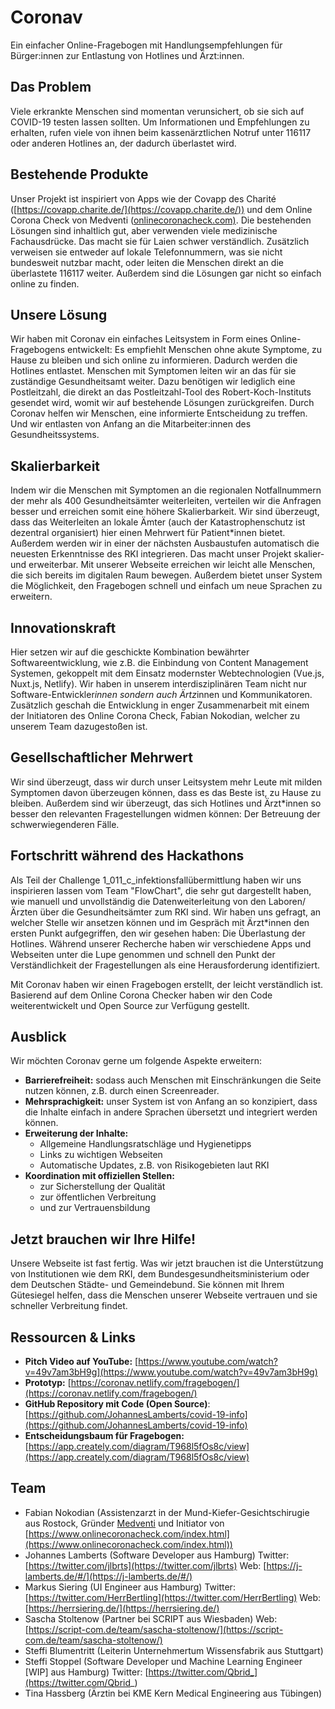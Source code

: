 # Coronav

Ein einfacher Online-Fragebogen mit Handlungsempfehlungen für Bürger:innen zur Entlastung von Hotlines und Ärzt:innen.

## Das Problem

Viele erkrankte Menschen sind momentan verunsichert, ob sie sich auf COVID-19 testen lassen sollten. Um Informationen und Empfehlungen zu erhalten, rufen viele von ihnen beim kassenärztlichen Notruf unter 116117 oder anderen Hotlines an, der dadurch überlastet wird. 

## Bestehende Produkte

Unser Projekt ist inspiriert von Apps wie der Covapp des Charité ([https://covapp.charite.de/](https://covapp.charite.de/)) und dem Online Corona Check von Medventi ([onlinecoronacheck.com)](https://www.onlinecoronacheck.com/). Die bestehenden Lösungen sind inhaltlich gut, aber verwenden viele medizinische Fachausdrücke. Das macht sie für Laien schwer verständlich. Zusätzlich verweisen sie entweder auf lokale Telefonnummern, was sie nicht bundesweit nutzbar macht, oder leiten die Menschen direkt an die überlastete 116117 weiter. Außerdem sind die Lösungen gar nicht so einfach online zu finden. 

## Unsere Lösung

Wir haben mit Coronav ein einfaches Leitsystem in Form eines Online-Fragebogens entwickelt: Es empfiehlt Menschen ohne akute Symptome, zu Hause zu bleiben und sich online zu informieren. Dadurch werden die Hotlines entlastet. Menschen mit Symptomen leiten wir an das für sie zuständige Gesundheitsamt weiter. Dazu benötigen wir lediglich eine Postleitzahl, die direkt an das Postleitzahl-Tool des Robert-Koch-Instituts gesendet wird, womit wir auf bestehende Lösungen zurückgreifen.
Durch Coronav helfen wir Menschen, eine informierte Entscheidung zu treffen. Und wir entlasten von Anfang an die Mitarbeiter:innen des Gesundheitssystems.

## Skalierbarkeit

Indem wir die Menschen mit Symptomen an die regionalen Notfallnummern der mehr als 400 Gesundheitsämter weiterleiten, verteilen wir die Anfragen besser und erreichen somit eine höhere Skalierbarkeit. Wir sind überzeugt, dass das Weiterleiten an lokale Ämter (auch der Katastrophenschutz ist dezentral organisiert) hier einen Mehrwert für Patient*innen bietet. Außerdem werden wir in einer der nächsten Ausbaustufen automatisch die neuesten Erkenntnisse des RKI integrieren. Das macht unser Projekt skalier- und erweiterbar. Mit unserer Webseite erreichen wir leicht alle Menschen, die sich bereits im digitalen Raum bewegen. Außerdem bietet unser System die Möglichkeit, den Fragebogen schnell und einfach um neue Sprachen zu erweitern.

## Innovationskraft

Hier setzen wir auf die geschickte Kombination bewährter Softwareentwicklung, wie z.B. die Einbindung von Content Management Systemen, gekoppelt mit dem Einsatz modernster Webtechnologien (Vue.js, Nuxt.js, Netlify). Wir haben in unserem interdisziplinären Team nicht nur Software-Entwickler*innen sondern auch Ärtz*innen und Kommunikatoren. Zusätzlich geschah die Entwicklung in enger Zusammenarbeit mit einem der Initiatoren des Online Corona Check, Fabian Nokodian, welcher zu unserem Team dazugestoßen ist.

## Gesellschaftlicher Mehrwert

Wir sind überzeugt, dass wir durch unser Leitsystem mehr Leute mit milden Symptomen davon überzeugen können, dass es das Beste ist, zu Hause zu bleiben. Außerdem sind wir überzeugt, das sich Hotlines und Ärzt*innen so besser den relevanten Fragestellungen widmen können: Der Betreuung der schwerwiegenderen Fälle.

## Fortschritt während des Hackathons

Als Teil der Challenge 1_011_c_infektionsfallübermittlung haben wir uns inspirieren lassen vom Team "FlowChart", die sehr gut dargestellt haben, wie manuell und unvollständig die Datenweiterleitung von den Laboren/Ärzten über die Gesundheitsämter zum RKI sind. Wir haben uns gefragt, an welcher Stelle wir ansetzen können und im Gespräch mit Ärzt*innen den ersten Punkt aufgegriffen, den wir gesehen haben: Die Überlastung der Hotlines. Während unserer Recherche haben wir verschiedene Apps und Webseiten unter die Lupe genommen und schnell den Punkt der Verständlichkeit der Fragestellungen als eine Herausforderung identifiziert. 

Mit Coronav haben wir einen Fragebogen erstellt, der leicht verständlich ist. Basierend auf dem Online Corona Checker haben wir den Code weiterentwickelt und Open Source zur Verfügung gestellt.

## Ausblick

Wir möchten Coronav gerne um folgende Aspekte erweitern:

- **Barrierefreiheit:** sodass auch Menschen mit Einschränkungen die Seite nutzen können, z.B. durch einen Screenreader.
- **Mehrsprachigkeit:** unser System ist von Anfang an so konzipiert, dass die Inhalte einfach in andere Sprachen übersetzt und integriert werden können.
- **Erweiterung der Inhalte:**
    - Allgemeine Handlungsratschläge und Hygienetipps
    - Links zu wichtigen Webseiten
    - Automatische Updates, z.B. von Risikogebieten laut RKI
- **Koordination mit offiziellen Stellen:**
    - zur Sicherstellung der Qualität
    - zur öffentlichen Verbreitung
    - und zur Vertrauensbildung

## Jetzt brauchen wir Ihre Hilfe!

Unsere Webseite ist fast fertig. Was wir jetzt brauchen ist die Unterstützung von Institutionen wie dem RKI, dem Bundesgesundheitsministerium oder dem Deutschen Städte- und Gemeindebund.
Sie können mit Ihrem Gütesiegel helfen, dass die Menschen unserer Webseite vertrauen und sie schneller Verbreitung findet. 

## Ressourcen & Links

- **Pitch Video auf YouTube:** [https://www.youtube.com/watch?v=49v7am3bH9g](https://www.youtube.com/watch?v=49v7am3bH9g)
- **Prototyp:** [https://coronav.netlify.com/fragebogen/](https://coronav.netlify.com/fragebogen/)
- **GitHub Repository mit Code (Open Source)**: [https://github.com/JohannesLamberts/covid-19-info](https://github.com/JohannesLamberts/covid-19-info)
- **Entscheidungsbaum für Fragebogen:**
[https://app.creately.com/diagram/T968l5fOs8c/view](https://app.creately.com/diagram/T968l5fOs8c/view)

## Team

- Fabian Nokodian (Assistenzarzt in der Mund-Kiefer-Gesichtschirugie aus Rostock, Gründer [Medventi](https://www.medventi.com/) und Initiator von [https://www.onlinecoronacheck.com/index.html](https://www.onlinecoronacheck.com/index.html))
- Johannes Lamberts (Software Developer aus Hamburg)
Twitter: [https://twitter.com/jlbrts](https://twitter.com/jlbrts)
Web: [https://j-lamberts.de/#/](https://j-lamberts.de/#/)
- Markus Siering (UI Engineer aus Hamburg)
Twitter: [https://twitter.com/HerrBertling](https://twitter.com/HerrBertling)
Web: [https://herrsiering.de/](https://herrsiering.de/)
- Sascha Stoltenow (Partner bei SCRIPT aus Wiesbaden)
Web: [https://script-com.de/team/sascha-stoltenow/](https://script-com.de/team/sascha-stoltenow/)
- Steffi Blumentritt (Leiterin Unternehmertum Wissensfabrik aus Stuttgart)
- Steffi Stoppel (Software Developer und Machine Learning Engineer [WIP] aus Hamburg)
Twitter: [https://twitter.com/Qbrid_](https://twitter.com/Qbrid_)
- Tina Hassberg (Ärztin bei KME Kern Medical Engineering aus Tübingen)
